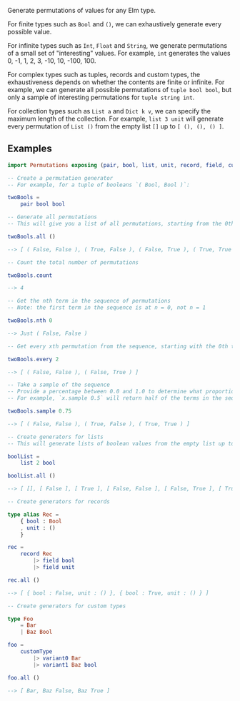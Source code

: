 Generate permutations of values for any Elm type.

For finite types such as `Bool` and `()`, we can exhaustively generate every possible value.

For infinite types such as `Int`, `Float` and `String`, we generate permutations of a small set of "interesting" values.
For example, `int` generates the values 0, -1, 1, 2, 3, -10, 10, -100, 100.

For complex types such as tuples, records and custom types, the exhaustiveness depends on whether the contents
are finite or infinite. For example, we can generate all possible permutations of `tuple bool bool`, but only a sample
of interesting permutations for `tuple string int`.

For collection types such as `List a` and `Dict k v`, we can specify the maximum length of the collection.
For example, `list 3 unit` will generate every permutation of `List ()` from the 
empty list `[]` up to `[ (), (), () ]`.

## Examples

```elm
import Permutations exposing (pair, bool, list, unit, record, field, customType, variant0, variant1)

-- Create a permutation generator
-- For example, for a tuple of booleans `( Bool, Bool )`:

twoBools =
    pair bool bool

-- Generate all permutations
-- This will give you a list of all permutations, starting from the 0th term in the sequence

twoBools.all ()

--> [ ( False, False ), ( True, False ), ( False, True ), ( True, True ) ]

-- Count the total number of permutations

twoBools.count

--> 4

-- Get the nth term in the sequence of permutations
-- Note: the first term in the sequence is at n = 0, not n = 1

twoBools.nth 0

--> Just ( False, False )

-- Get every xth permutation from the sequence, starting with the 0th term

twoBools.every 2

--> [ ( False, False ), ( False, True ) ]

-- Take a sample of the sequence
-- Provide a percentage between 0.0 and 1.0 to determine what proportion of the full sequence you want to include in your sample. 
-- For example, `x.sample 0.5` will return half of the terms in the sequence. If `x.count` is 100, you will get a list of 50 evenly spaced terms, starting with the 0th term.

twoBools.sample 0.75

--> [ ( False, False ), ( True, False ), ( True, True ) ]

-- Create generators for lists
-- This will generate lists of boolean values from the empty list up to lists of length 2:

boolList =
    list 2 bool

boolList.all ()

--> [ [], [ False ], [ True ], [ False, False ], [ False, True ], [ True, False ], [ True, True ] ]

-- Create generators for records

type alias Rec =
    { bool : Bool
    , unit : () 
    }

rec =
    record Rec
        |> field bool
        |> field unit

rec.all ()

--> [ { bool : False, unit : () }, { bool : True, unit : () } ]

-- Create generators for custom types

type Foo
    = Bar
    | Baz Bool

foo =
    customType
        |> variant0 Bar
        |> variant1 Baz bool

foo.all ()

--> [ Bar, Baz False, Baz True ]
```
